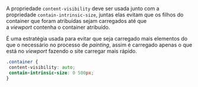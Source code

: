A propriedade `content-visibility` deve ser usada junto com a propriedade `contain-intrinsic-size`, juntas elas evitam que os filhos do container que foram atribuídas sejam carregados até que a _viewport_ contenha o container atribuído.

É uma estratégia usada para evitar que seja carregado mais elementos do que o necessário no processo de _painting_, assim é carregado apenas o que está no _viewport_ fazendo o site carregar mais rápido.

```css
.container {
 content-visibility: auto;
 contain-intrinsic-size: 0 500px;
}
```

